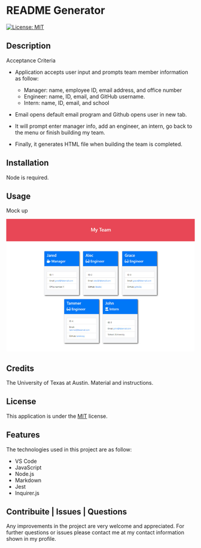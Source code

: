 # README Generator

[![License: MIT](https://img.shields.io/badge/License-MIT-yellow.svg)](https://opensource.org/licenses/MIT)

## Description

Acceptance Criteria

- Application accepts user input and prompts team member information as follow:

  - Manager: name, employee ID, email address, and office number
  - Engineer: name, ID, email, and GitHub username.
  - Intern: name, ID, email, and school

- Email opens default email program and Github opens user in new tab.

- It will prompt enter manager info, add an engineer, an intern, go back to the menu or finish building my team.
- Finally, it generates HTML file when building the team is completed.

## Installation

Node is required.

## Usage

Mock up

![Mockup](docs/img1.png)

## Credits

The University of Texas at Austin. Material and instructions.

## License

This application is under the [MIT](https://opensource.org/licenses/MIT) license.

## Features

The technologies used in this project are as follow:

- VS Code
- JavaScript
- Node.js
- Markdown
- Jest
- Inquirer.js

## Contribuite | Issues | Questions

Any improvements in the project are very welcome and appreciated. For further questions or issues please contact me at my contact information shown in my profile.
